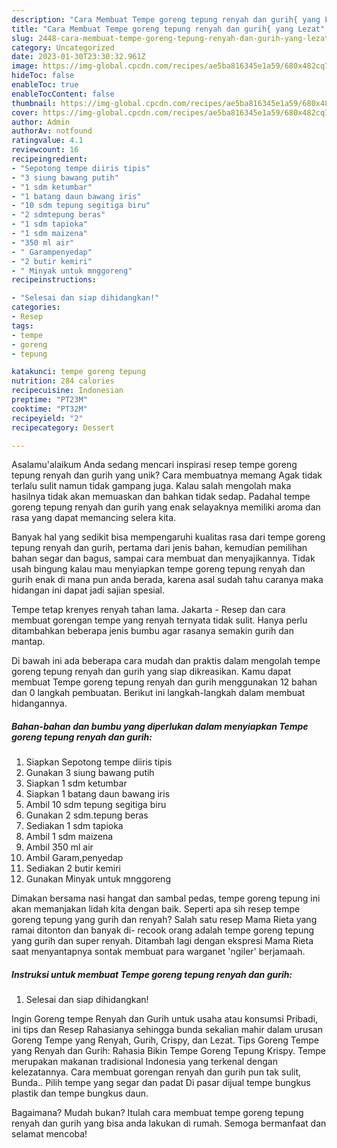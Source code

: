 ```yaml
---
description: "Cara Membuat Tempe goreng tepung renyah dan gurih{ yang Lezat"
title: "Cara Membuat Tempe goreng tepung renyah dan gurih{ yang Lezat"
slug: 2448-cara-membuat-tempe-goreng-tepung-renyah-dan-gurih-yang-lezat
category: Uncategorized
date: 2023-01-30T23:30:32.961Z
image: https://img-global.cpcdn.com/recipes/ae5ba816345e1a59/680x482cq70/tempe-goreng-tepung-renyah-dan-gurih-foto-resep-utama.jpg
hideToc: false
enableToc: true
enableTocContent: false
thumbnail: https://img-global.cpcdn.com/recipes/ae5ba816345e1a59/680x482cq70/tempe-goreng-tepung-renyah-dan-gurih-foto-resep-utama.jpg
cover: https://img-global.cpcdn.com/recipes/ae5ba816345e1a59/680x482cq70/tempe-goreng-tepung-renyah-dan-gurih-foto-resep-utama.jpg
author: Admin
authorAv: notfound
ratingvalue: 4.1
reviewcount: 16
recipeingredient:
- "Sepotong tempe diiris tipis"
- "3 siung bawang putih"
- "1 sdm ketumbar"
- "1 batang daun bawang iris"
- "10 sdm tepung segitiga biru"
- "2 sdmtepung beras"
- "1 sdm tapioka"
- "1 sdm maizena"
- "350 ml air"
- " Garampenyedap"
- "2 butir kemiri"
- " Minyak untuk mnggoreng"
recipeinstructions:

- "Selesai dan siap dihidangkan!"
categories:
- Resep
tags:
- tempe
- goreng
- tepung

katakunci: tempe goreng tepung 
nutrition: 284 calories
recipecuisine: Indonesian
preptime: "PT23M"
cooktime: "PT32M"
recipeyield: "2"
recipecategory: Dessert

---
```



Asalamu'alaikum Anda sedang mencari inspirasi resep tempe goreng tepung renyah dan gurih yang unik? Cara membuatnya memang Agak tidak terlalu sulit namun tidak gampang juga. Kalau salah mengolah maka hasilnya tidak akan memuaskan dan bahkan tidak sedap. Padahal tempe goreng tepung renyah dan gurih yang enak selayaknya memiliki aroma dan rasa yang dapat memancing selera kita.


Banyak hal yang sedikit bisa mempengaruhi kualitas rasa dari tempe goreng tepung renyah dan gurih, pertama dari jenis bahan, kemudian pemilihan bahan segar dan bagus, sampai cara membuat dan menyajikannya. Tidak usah bingung kalau mau menyiapkan tempe goreng tepung renyah dan gurih enak di mana pun anda berada, karena asal sudah tahu caranya maka hidangan ini dapat jadi sajian spesial.

Tempe tetap krenyes renyah tahan lama. Jakarta - Resep dan cara membuat gorengan tempe yang renyah ternyata tidak sulit. Hanya perlu ditambahkan beberapa jenis bumbu agar rasanya semakin gurih dan mantap.


Di bawah ini ada beberapa cara mudah dan praktis dalam mengolah tempe goreng tepung renyah dan gurih yang siap dikreasikan. Kamu dapat membuat Tempe goreng tepung renyah dan gurih menggunakan 12 bahan dan 0 langkah pembuatan. Berikut ini langkah-langkah dalam membuat hidangannya.

<!--inarticleads1-->

##### Bahan-bahan dan bumbu yang diperlukan dalam menyiapkan Tempe goreng tepung renyah dan gurih:

1. Siapkan Sepotong tempe diiris tipis
1. Gunakan 3 siung bawang putih
1. Siapkan 1 sdm ketumbar
1. Siapkan 1 batang daun bawang iris
1. Ambil 10 sdm tepung segitiga biru
1. Gunakan 2 sdm.tepung beras
1. Sediakan 1 sdm tapioka
1. Ambil 1 sdm maizena
1. Ambil 350 ml air
1. Ambil  Garam,penyedap
1. Sediakan 2 butir kemiri
1. Gunakan  Minyak untuk mnggoreng


Dimakan bersama nasi hangat dan sambal pedas, tempe goreng tepung ini akan memanjakan lidah kita dengan baik. Seperti apa sih resep tempe goreng tepung yang gurih dan renyah? Salah satu resep Mama Rieta yang ramai ditonton dan banyak di- recook orang adalah tempe goreng tepung yang gurih dan super renyah. Ditambah lagi dengan ekspresi Mama Rieta saat menyantapnya sontak membuat para warganet &#39;ngiler&#39; berjamaah. 

<!--inarticleads2-->

##### Instruksi untuk membuat Tempe goreng tepung renyah dan gurih:


1. Selesai dan siap dihidangkan!

Ingin Goreng tempe Renyah dan Gurih untuk usaha atau konsumsi Pribadi, ini tips dan Resep Rahasianya sehingga bunda sekalian mahir dalam urusan Goreng Tempe yang Renyah, Gurih, Crispy, dan Lezat. Tips Goreng Tempe yang Renyah dan Gurih: Rahasia Bikin Tempe Goreng Tepung Krispy. Tempe merupakan makanan tradisional Indonesia yang terkenal dengan kelezatannya. Cara membuat gorengan renyah dan gurih pun tak sulit, Bunda.. Pilih tempe yang segar dan padat Di pasar dijual tempe bungkus plastik dan tempe bungkus daun. 

Bagaimana? Mudah bukan? Itulah cara membuat tempe goreng tepung renyah dan gurih yang bisa anda lakukan di rumah. Semoga bermanfaat dan selamat mencoba!
